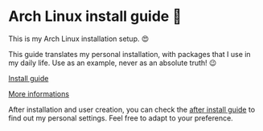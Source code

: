 # Arch Linux install guide 🐧
This is my Arch Linux installation setup. 😍

This guide translates my personal installation, with packages that I use in my daily life. Use as an example, never as an absolute truth! 😉

[Install guide](install-guide.md)

[More informations](https://wiki.archlinux.org/title/Installation_guide_(Portugu%C3%AAs))

After installation and user creation, you can check the [after install guide](after-install.md) to find out my personal settings. Feel free to adapt to your preference.